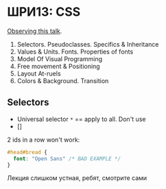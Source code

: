 # ШРИ13: CSS

[Observing this talk](https://events.yandex.ru/lib/talks/1523/).

1. Selectors. Pseudoclasses. Specifics & Inheritance
2. Values & Units. Fonts. Properties of fonts
3. Model Of Visual Programming
4. Free movement & Positioning
5. Layout At-ruels
6. Colors & Background. Transition

## Selectors

* Universal selector `*` == apply to all. Don't use
* []

2 ids in a row won't work:

```css
#head#bread {
  font: "Open Sans" /* BAD EXAMPLE */
}
```

Лекция слишком устная, ребят, смотрите сами 